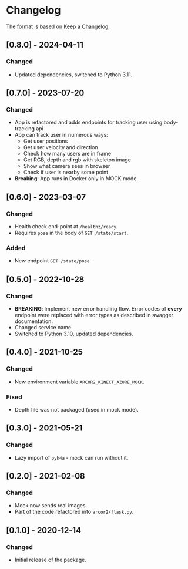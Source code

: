 # Changelog

The format is based on [Keep a Changelog](https://keepachangelog.com/en/1.0.0/),

## [0.8.0] - 2024-04-11

### Changed

- Updated dependencies, switched to Python 3.11.

## [0.7.0] - 2023-07-20

### Changed

- App is refactored and adds endpoints for tracking user using body-tracking api
- App can track user in numerous ways:
    - Get user positions
    - Get user velocity and direction
    - Check how many users are in frame
    - Get RGB, depth and rgb with skeleton image
    - Show what camera sees in browser
    - Check if user is nearby some point
- **Breaking**: App runs in Docker only in MOCK mode.

## [0.6.0] - 2023-03-07

### Changed

- Health check end-point at `/healthz/ready`.
- Requires `pose` in the body of `GET /state/start`.

### Added

- New endpoint `GET /state/pose`.

## [0.5.0] - 2022-10-28

### Changed

- **BREAKING**: Implement new error handling flow. Error codes of **every** endpoint were replaced with error
  types as described in swagger documentation.
- Changed service name.
- Switched to Python 3.10, updated dependencies.

## [0.4.0] - 2021-10-25

### Changed

- New environment variable `ARCOR2_KINECT_AZURE_MOCK`.

### Fixed

- Depth file was not packaged (used in mock mode).

## [0.3.0] - 2021-05-21

### Changed

- Lazy import of `pyk4a` - mock can run without it.

## [0.2.0] - 2021-02-08

### Changed

- Mock now sends real images.
- Part of the code refactored into `arcor2/flask.py`.

## [0.1.0] - 2020-12-14

### Changed

- Initial release of the package.